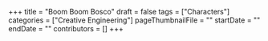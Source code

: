 +++
title = "Boom Boom Bosco"
draft = false
tags = ["Characters"]
categories = ["Creative Engineering"]
pageThumbnailFile = ""
startDate = ""
endDate = ""
contributors = []
+++
